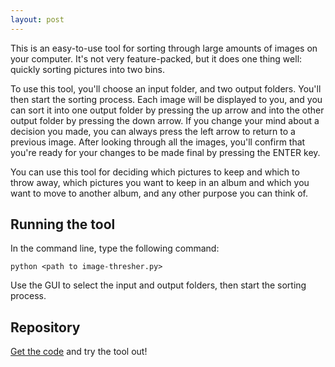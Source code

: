 ```yaml
---
layout: post
---
```


This is an easy-to-use tool for sorting through large amounts of images on your computer. It's not very feature-packed, but it does one thing well: quickly sorting pictures into two bins.

To use this tool, you'll choose an input folder, and two output folders. You'll then start the sorting process. Each image will be displayed to you, and you can sort it into one output folder by pressing the up arrow and into the other output folder by pressing the down arrow. If you change your mind about a decision you made, you can always press the left arrow to return to a previous image. After looking through all the images, you'll confirm that you're ready for your changes to be made final by pressing the ENTER key. 

You can use this tool for deciding which pictures to keep and which to throw away, which pictures you want to keep in an album and which you want to move to another album, and any other purpose you can think of. 

## Running the tool

In the command line, type the following command:

```
python <path to image-thresher.py>
```

Use the GUI to select the input and output folders, then start the sorting process.

## Repository

[Get the code](https://github.com/thomasm1248/image-thresher/tree/main) and try the tool out!
